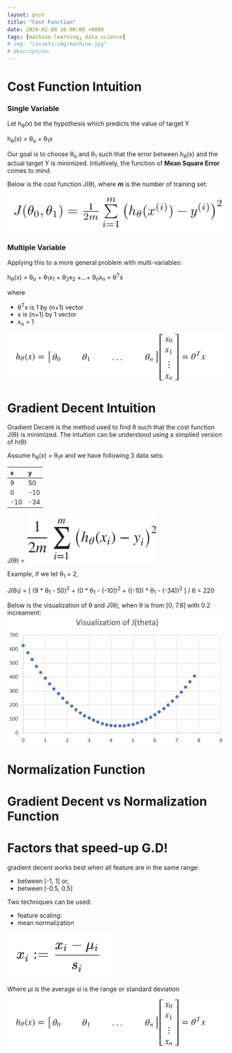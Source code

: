 ```yaml
---
layout: post
title: "Cost Function"
date: 2020-02-08 16:00:00 +0800
tags: [machine-learning, data-science]
# img: "/assets/img/machine.jpg"
# description:
---
```

# Cost Function Intuition
### Single Variable
Let h<sub>&theta;</sub>(x) be the hypothesis which predicts the value of target Y

h<sub>&theta;</sub>(x) = &theta;<sub>o</sub> + &theta;<sub>1</sub>x

Our goal is to choose &theta;<sub>o</sub> and &theta;<sub>1</sub> such that the error between h<sub>&theta;</sub>(x) and the actual target Y is minimized. Intuitively, the function of **Mean Square Error** comes to mind.

Below is the cost function J(&theta;), where **_m_** is the number of training set:

![oneval-cost-func](/assets/img/oneval-cost-func.png)

### Multiple Variable
Applying this to a more general problem with multi-variables:

h<sub>&theta;</sub>(x) = &theta;<sub>o</sub> + &theta;<sub>1</sub>x<sub>1</sub> + &theta;<sub>2</sub>x<sub>2</sub> +...+ &theta;<sub>n</sub>x<sub>n</sub> = &theta;<sup>T</sup>x

where
- &theta;<sup>T</sup>x is 1 by (n+1) vector
- x is (n+1) by 1 vector
- x<sub>o</sub> = 1

![vector-form](/assets/img/vector-form.png)

# Gradient Decent Intuition
Gradient Decent is the method used to find &theta; such that the cost function J(&theta;) is minimized.
The intuition can be understood using a simplied version of h(&theta;)

Assume h<sub>&theta;</sub>(x) = &theta;<sub>1</sub>x and we have following 3 data sets:

x | y
:--|:--
9 | 50
0 | -10
-10 | -34

J(&theta;) = ![cost-function.png](/assets/img/cost-function.png)

Example, if we let &theta;<sub>1</sub> = 2,

J(&theta;<sub>1</sub>) = [ (9 * &theta;<sub>1</sub> - 50)<sup>2</sup> + (0 * &theta;<sub>1</sub> - (-10))<sup>2</sup> + ((-10) * &theta;<sub>1</sub> - (-34))<sup>2</sup> ] / 6 = 220

Below is the visualization of &theta; and J(&theta;), when &theta; is from [0, 7.8] with 0.2 increament:
![cost-fun-visual.png](/assets/img/cost-fun-visual.png)


# Normalization Function


# Gradient Decent vs Normalization Function


# Factors that speed-up G.D!
gradient decent works best when all feature are in the same range:
- between [-1, 1] or,
- between [-0.5, 0.5]

Two techniques can be used:
- feature scaling:
- mean normalization

![feature-scaling](/assets/img/feature-scaling.png)

Where μi is the average
si is the range or standard deviation



![vector-form](/assets/img/vector-form.png)